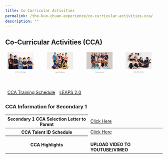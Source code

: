 ```yaml
---
title: Co Curricular Activities
permalink: /the-kuo-chuan-experience/co-curricular-activities-cca/
description: ""
---
```

## Co-Curricular Activities (CCA)


<table>
<thead>
  <tr>
    <td><img src="/images/The%20Kuo%20Chuan%20Experience/CCA/Uniformed%20Groups.jpg"  
     style="width:75%">
</td>
    <td><img src="/images/The%20Kuo%20Chuan%20Experience/CCA/Sports%20&%20Games.jpg"  
     style="width:75%">
</td>
    <td><img src="/images/The%20Kuo%20Chuan%20Experience/CCA/Performing%20Arts.jpg"  
     style="width:75%">
</td>
    <td><img src="/images/The%20Kuo%20Chuan%20Experience/CCA/Clubs%20&%20Societies.jpg"  
     style="width:75%">
</td>
  </tr>
</thead>
</table>

<br>

<table>
<thead>
  <tr>
    <td><a href="/files/CCA%20Schedule%202022.pdf">CCA Training Schedule</a></td>
    <td><a href="/files/LEAPS2%20Grading%20System.pdf">LEAPS 2.0</a></td>
  </tr>
</thead>
</table>


### CCA Information for Secondary 1


<table>
<thead>
  <tr>
    <th>Secondary 1 CCA Selection Letter to Parent</th>
    <td><a href="/files/Letter%20to%20Parents_Sec%201%20CCA%20Registration%20%20Selection%202022%20v2.pdf">Click Here</a></td>
  </tr>
</thead>
<tbody>
  <tr>
    <th>CCA Talent ID Schedule</th>
    <td><a href="/files/CCA%20Talent%20ID%20Trial%20Schedule%202022%20v2.pdf">Click Here</a></td>
  </tr>
  <tr>
    <th>CCA Highlights</th>
		<td><br><b>UPLOAD VIDEO TO YOUTUBE/VIMEO</b></td>
  </tr>
</tbody>
</table>